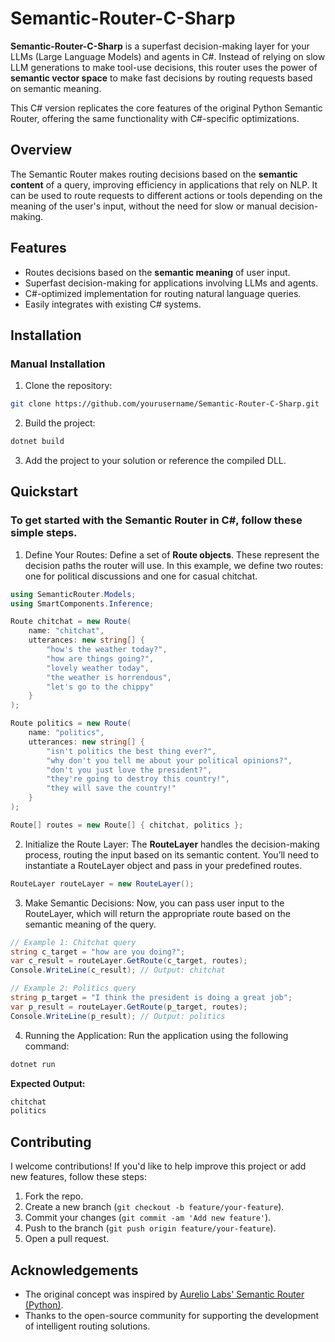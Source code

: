 # Semantic-Router-C-Sharp

**Semantic-Router-C-Sharp** is a superfast decision-making layer for your LLMs (Large Language Models) and agents in C#. Instead of relying on slow LLM generations to make tool-use decisions, this router uses the power of **semantic vector space** to make fast decisions by routing requests based on semantic meaning.

This C# version replicates the core features of the original Python Semantic Router, offering the same functionality with C#-specific optimizations.

## Overview

The Semantic Router makes routing decisions based on the **semantic content** of a query, improving efficiency in applications that rely on NLP. It can be used to route requests to different actions or tools depending on the meaning of the user's input, without the need for slow or manual decision-making.

## Features

- Routes decisions based on the **semantic meaning** of user input.
- Superfast decision-making for applications involving LLMs and agents.
- C#-optimized implementation for routing natural language queries.
- Easily integrates with existing C# systems.

## Installation

### Manual Installation

1. Clone the repository:

```bash
git clone https://github.com/yourusername/Semantic-Router-C-Sharp.git
```
2. Build the project:

```bash
dotnet build
```
3. Add the project to your solution or reference the compiled DLL.

## Quickstart

### To get started with the Semantic Router in C#, follow these simple steps.

1. Define Your Routes:
Define a set of **Route objects**. These represent the decision paths the router will use. In this example, we define two routes: one for political discussions and one for casual chitchat.

```csharp
using SemanticRouter.Models;
using SmartComponents.Inference;

Route chitchat = new Route(
    name: "chitchat",
    utterances: new string[] {
        "how's the weather today?",
        "how are things going?",
        "lovely weather today",
        "the weather is horrendous",
        "let's go to the chippy"
    }
);

Route politics = new Route(
    name: "politics",
    utterances: new string[] {
        "isn't politics the best thing ever?",
        "why don't you tell me about your political opinions?",
        "don't you just love the president?",
        "they're going to destroy this country!",
        "they will save the country!"
    }
);

Route[] routes = new Route[] { chitchat, politics };

```
2. Initialize the Route Layer:
The **RouteLayer** handles the decision-making process, routing the input based on its semantic content. You’ll need to instantiate a RouteLayer object and pass in your predefined routes.

```csharp
RouteLayer routeLayer = new RouteLayer();
```

3. Make Semantic Decisions:
Now, you can pass user input to the RouteLayer, which will return the appropriate route based on the semantic meaning of the query.

```csharp
// Example 1: Chitchat query
string c_target = "how are you doing?";
var c_result = routeLayer.GetRoute(c_target, routes);
Console.WriteLine(c_result); // Output: chitchat

// Example 2: Politics query
string p_target = "I think the president is doing a great job";
var p_result = routeLayer.GetRoute(p_target, routes);
Console.WriteLine(p_result); // Output: politics
```
4. Running the Application:
Run the application using the following command:

```bash
dotnet run
```

**Expected Output:**
```bash
chitchat
politics
```

## Contributing

I welcome contributions! If you'd like to help improve this project or add new features, follow these steps:

1. Fork the repo.
2. Create a new branch (`git checkout -b feature/your-feature`).
3. Commit your changes (`git commit -am 'Add new feature'`).
4. Push to the branch (`git push origin feature/your-feature`).
5. Open a pull request.

## Acknowledgements
- The original concept was inspired by [Aurelio Labs' Semantic Router (Python)](https://github.com/aurelio-labs/semantic-router).
- Thanks to the open-source community for supporting the development of intelligent routing solutions.


